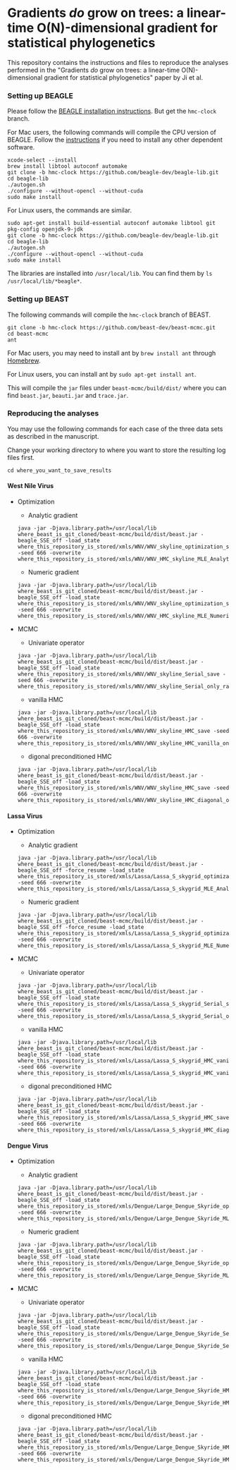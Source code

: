 # Gradients _do_ grow on trees: a linear-time O(N)-dimensional gradient for statistical phylogenetics
This repository contains the instructions and files to reproduce the analyses performed in the "Gradients _do_ grow on trees: a linear-time O(N)-dimensional gradient for statistical phylogenetics" paper by Ji et al.


### Setting up BEAGLE
Please follow the [BEAGLE installation instructions](https://github.com/beagle-dev/beagle-lib).
But get the `hmc-clock` branch.

For Mac users, the following commands will compile the CPU version of BEAGLE.
Follow the [instructions](https://github.com/beagle-dev/beagle-lib) if you need to install any other dependent software.

```
xcode-select --install
brew install libtool autoconf automake
git clone -b hmc-clock https://github.com/beagle-dev/beagle-lib.git
cd beagle-lib
./autogen.sh
./configure --without-opencl --without-cuda
sudo make install
```


For Linux users, the commands are similar.

```
sudo apt-get install build-essential autoconf automake libtool git pkg-config openjdk-9-jdk
git clone -b hmc-clock https://github.com/beagle-dev/beagle-lib.git
cd beagle-lib
./autogen.sh
./configure --without-opencl --without-cuda
sudo make install
```


The libraries are installed into `/usr/local/lib`.
You can find them by `ls /usr/local/lib/*beagle*`.


### Setting up BEAST

The following commands will compile the `hmc-clock` branch of BEAST.

```
git clone -b hmc-clock https://github.com/beast-dev/beast-mcmc.git
cd beast-mcmc
ant
```

For Mac users, you may need to install ant by `brew install ant` through [Homebrew](https://brew.sh/).

For Linux users, you can install ant by `sudo apt-get install ant`.

This will compile the `jar` files under `beast-mcmc/build/dist/` where you can find `beast.jar`, `beauti.jar` and `trace.jar`.

### Reproducing the analyses

You may use the following commands for each case of the three data sets as described in the manuscript.

Change your working directory to where you want to store the resulting log files first.

```
cd where_you_want_to_save_results
```

#### West Nile Virus

* Optimization
	* Analytic gradient

	```
	java -jar -Djava.library.path=/usr/local/lib where_beast_is_git_cloned/beast-mcmc/build/dist/beast.jar -beagle_SSE_off -load_state where_this_repository_is_stored/xmls/WNV/WNV_skyline_optimization_save -seed 666 -overwrite where_this_repository_is_stored/xmls/WNV/WNV_HMC_skyline_MLE_Analytic.xml
	```
	
	* Numeric gradient 

	```
	java -jar -Djava.library.path=/usr/local/lib where_beast_is_git_cloned/beast-mcmc/build/dist/beast.jar -beagle_SSE_off -load_state where_this_repository_is_stored/xmls/WNV/WNV_skyline_optimization_save -seed 666 -overwrite where_this_repository_is_stored/xmls/WNV/WNV_HMC_skyline_MLE_Numeric.xml
	```

* MCMC
	* Univariate operator

	```
	java -jar -Djava.library.path=/usr/local/lib where_beast_is_git_cloned/beast-mcmc/build/dist/beast.jar -beagle_SSE_off -load_state where_this_repository_is_stored/xmls/WNV/WNV_skyline_Serial_save -seed 666 -overwrite where_this_repository_is_stored/xmls/WNV/WNV_skyline_Serial_only_rates.xml
	```
	
	* vanilla HMC

	```
	java -jar -Djava.library.path=/usr/local/lib where_beast_is_git_cloned/beast-mcmc/build/dist/beast.jar -beagle_SSE_off -load_state where_this_repository_is_stored/xmls/WNV/WNV_skyline_HMC_save -seed 666 -overwrite where_this_repository_is_stored/xmls/WNV/WNV_skyline_HMC_vanilla_only_rates.xml
	```	
	
	* digonal preconditioned HMC

	```
	java -jar -Djava.library.path=/usr/local/lib where_beast_is_git_cloned/beast-mcmc/build/dist/beast.jar -beagle_SSE_off -load_state where_this_repository_is_stored/xmls/WNV/WNV_skyline_HMC_save -seed 666 -overwrite where_this_repository_is_stored/xmls/WNV/WNV_skyline_HMC_diagonal_only_rates.xml
	```
	
	

#### Lassa Virus


* Optimization
	* Analytic gradient

	```
	java -jar -Djava.library.path=/usr/local/lib where_beast_is_git_cloned/beast-mcmc/build/dist/beast.jar -beagle_SSE_off -force_resume -load_state where_this_repository_is_stored/xmls/Lassa/Lassa_S_skygrid_optimization_save -seed 666 -overwrite where_this_repository_is_stored/xmls/Lassa/Lassa_S_skygrid_MLE_Analytic.xml
	```
	
	* Numeric gradient 

	```
	java -jar -Djava.library.path=/usr/local/lib where_beast_is_git_cloned/beast-mcmc/build/dist/beast.jar -beagle_SSE_off -force_resume -load_state where_this_repository_is_stored/xmls/Lassa/Lassa_S_skygrid_optimization_save -seed 666 -overwrite where_this_repository_is_stored/xmls/Lassa/Lassa_S_skygrid_MLE_Numeric.xml
	```

* MCMC
	* Univariate operator

	```
	java -jar -Djava.library.path=/usr/local/lib where_beast_is_git_cloned/beast-mcmc/build/dist/beast.jar -beagle_SSE_off -load_state where_this_repository_is_stored/xmls/Lassa/Lassa_S_skygrid_Serial_save -seed 666 -overwrite where_this_repository_is_stored/xmls/Lassa/Lassa_S_skygrid_Serial_only_rates.xml
	```
	
	* vanilla HMC

	```
	java -jar -Djava.library.path=/usr/local/lib where_beast_is_git_cloned/beast-mcmc/build/dist/beast.jar -beagle_SSE_off -load_state where_this_repository_is_stored/xmls/Lassa/Lassa_S_skygrid_HMC_vanilla_save -seed 666 -overwrite where_this_repository_is_stored/xmls/Lassa/Lassa_S_skygrid_HMC_vanilla_only_rates.xml	
	```
		
	* digonal preconditioned HMC


	```
	java -jar -Djava.library.path=/usr/local/lib where_beast_is_git_cloned/beast-mcmc/build/dist/beast.jar -beagle_SSE_off -load_state where_this_repository_is_stored/xmls/Lassa/Lassa_S_skygrid_HMC_save -seed 666 -overwrite where_this_repository_is_stored/xmls/Lassa/Lassa_S_skygrid_HMC_diagonal_only_rates.xml
	```


#### Dengue Virus


* Optimization
	* Analytic gradient

	```
	java -jar -Djava.library.path=/usr/local/lib where_beast_is_git_cloned/beast-mcmc/build/dist/beast.jar -beagle_SSE_off -load_state where_this_repository_is_stored/xmls/Dengue/Large_Dengue_Skyride_optimization_save -seed 666 -overwrite where_this_repository_is_stored/xmls/Dengue/Large_Dengue_Skyride_MLE_Analytic.xml
	```
	
	* Numeric gradient 

	```
	java -jar -Djava.library.path=/usr/local/lib where_beast_is_git_cloned/beast-mcmc/build/dist/beast.jar -beagle_SSE_off -load_state where_this_repository_is_stored/xmls/Dengue/Large_Dengue_Skyride_optimization_save -seed 666 -overwrite where_this_repository_is_stored/xmls/Dengue/Large_Dengue_Skyride_MLE_Numeric.xml
	```

* MCMC
	* Univariate operator

	```
	java -jar -Djava.library.path=/usr/local/lib where_beast_is_git_cloned/beast-mcmc/build/dist/beast.jar -beagle_SSE_off -load_state where_this_repository_is_stored/xmls/Dengue/Large_Dengue_Skyride_Serial_save -seed 666 -overwrite where_this_repository_is_stored/xmls/Dengue/Large_Dengue_Skyride_Serial_only_rates.xml
	```
	
	* vanilla HMC

	```
	java -jar -Djava.library.path=/usr/local/lib where_beast_is_git_cloned/beast-mcmc/build/dist/beast.jar -beagle_SSE_off -load_state where_this_repository_is_stored/xmls/Dengue/Large_Dengue_Skyride_HMC_vanilla_save -seed 666 -overwrite where_this_repository_is_stored/xmls/Dengue/Large_Dengue_Skyride_HMC_vanilla_only_rates.xml	
	```
	
	
	* digonal preconditioned HMC


	```
	java -jar -Djava.library.path=/usr/local/lib where_beast_is_git_cloned/beast-mcmc/build/dist/beast.jar -beagle_SSE_off -load_state where_this_repository_is_stored/xmls/Dengue/Large_Dengue_Skyride_HMC_save -seed 666 -overwrite where_this_repository_is_stored/xmls/Dengue/Large_Dengue_Skyride_HMC_diagonal_only_rates.xml
	```